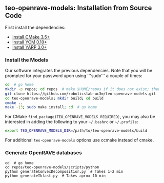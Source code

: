 ## teo-openrave-models: Installation from Source Code

First install the dependencies:

- [Install CMake 3.5+](https://github.com/roboticslab-uc3m/installation-guides/blob/master/install-cmake.md)
- [Install YCM 0.10+](https://github.com/roboticslab-uc3m/installation-guides/blob/master/install-ycm.md)
- [Install YARP 3.0+](https://github.com/roboticslab-uc3m/installation-guides/blob/master/install-yarp.md)

### Install the Models

Our software integrates the previous dependencies. Note that you will be prompted for your password upon using '''sudo''' a couple of times:

```bash
cd  # go home
mkdir -p repos; cd repos  # make $HOME/repos if it does not exist; then, enter it
git clone https://github.com/roboticslab-uc3m/teo-openrave-models.git  # download teo-openrave-models software from the repository
cd teo-openrave-models; mkdir build; cd build
cmake ..
make -j3; sudo make install; cd  # go home
```

For CMake `find_package(TEO_OPENRAVE_MODELS REQUIRED)`, you may also be interested in adding the following to your `~/.bashrc` or `~/.profile`:
```bash
export TEO_OPENRAVE_MODELS_DIR=/path/to/teo-openrave-models/build
```

For additional `teo-openrave-models` options use ccmake instead of cmake.

### Generate OpenRAVE databases

```
cd  # go home
cd repos/teo-openrave-models/scripts/python
python generateConvexDecomposition.py  # Takes 1-2 min
python generateIkfast.py  # Takes aprox 10 min
```
